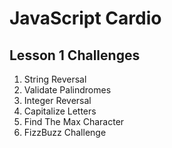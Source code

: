 # JavaScript Cardio

## Lesson 1 Challenges

1. String Reversal
2. Validate Palindromes
3. Integer Reversal
4. Capitalize Letters
5. Find The Max Character
6. FizzBuzz Challenge


